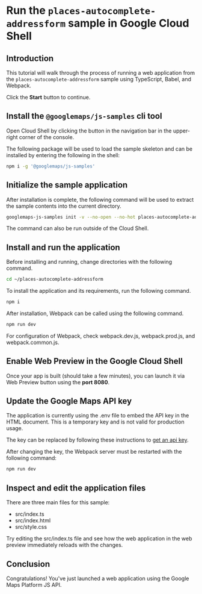 # Run the `places-autocomplete-addressform` sample in Google Cloud Shell

<walkthrough-tutorial-duration duration="10"/>

## Introduction

This tutorial will walk through the process of running a web application from
the `places-autocomplete-addressform` sample using TypeScript, Babel, and Webpack.

Click the **Start** button to continue.

## Install the `@googlemaps/js-samples` cli tool

Open Cloud Shell by clicking the
<walkthrough-cloud-shell-icon></walkthrough-cloud-shell-icon> button in the
navigation bar in the upper-right corner of the console.

The following package will be used to load the sample skeleton and can be
installed by entering the following in the shell:

```bash
npm i -g '@googlemaps/js-samples'
```

## Initialize the sample application

After installation is complete, the following command will be used to extract
the sample contents into the current directory.

```bash
googlemaps-js-samples init -v --no-open --no-hot places-autocomplete-addressform ~/places-autocomplete-addressform
```

The command can also be run outside of the Cloud Shell.

## Install and run the application

Before installing and running, change directories with the following command.

```bash
cd ~/places-autocomplete-addressform
```

To install the application and its requirements, run the following command.

```bash
npm i
```

After installation, Webpack can be called using the following command.

```bash
npm run dev
```

For configuration of Webpack, check
<walkthrough-editor-open-file filePath="~/places-autocomplete-addressform/webpack.dev.js">webpack.dev.js</walkthrough-editor-open-file>,
<walkthrough-editor-open-file filePath="~/places-autocomplete-addressform/webpack.prod.js">webpack.prod.js</walkthrough-editor-open-file>,
and
<walkthrough-editor-open-file filePath="~/places-autocomplete-addressform/webpack.common.js">webpack.common.js</walkthrough-editor-open-file>.

## Enable Web Preview in the Google Cloud Shell

Once your app is built (should take a few minutes), you can launch it via
<walkthrough-spotlight-pointer target="cloudshell" spotlightId="devshell-web-preview-button">Web
Preview button</walkthrough-spotlight-pointer> using the **port 8080**.

## Update the Google Maps API key

The application is currently using the
<walkthrough-editor-open-file filePath="~/places-autocomplete-addressform/.env">.env</walkthrough-editor-open-file>
file to embed the API key in the HTML document. This is a temporary key and is
not valid for production usage.

The key can be replaced by following these instructions to
[get an api key](https://developers.google.com/maps/documentation/javascript/get-api-key).

After changing the key, the Webpack server must be restarted with the following
command:

```bash
npm run dev
```

## Inspect and edit the application files

There are three main files for this sample:

*   <walkthrough-editor-open-file filePath="~/places-autocomplete-addressform/src/index.ts">src/index.ts</walkthrough-editor-open-file>
*   <walkthrough-editor-open-file filePath="~/places-autocomplete-addressform/src/index.html">src/index.html</walkthrough-editor-open-file>
*   <walkthrough-editor-open-file filePath="~/places-autocomplete-addressform/src/style.css">src/style.css</walkthrough-editor-open-file>

Try editing the <walkthrough-editor-open-file filePath="~/places-autocomplete-addressform/src/index.ts">src/index.ts</walkthrough-editor-open-file> file and see how the web application in the web preview immediately reloads with the changes.

## Conclusion

<walkthrough-conclusion-trophy></walkthrough-conclusion-trophy>

Congratulations! You've just launched a web application using the Google Maps
Platform JS API.
